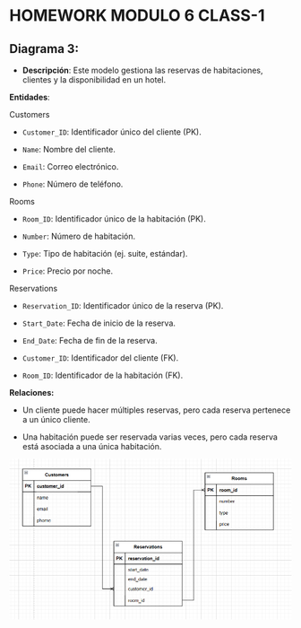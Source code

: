 # HOMEWORK MODULO 6 CLASS-1

## Diagrama 3:
- **Descripción**:
Este modelo gestiona las reservas de habitaciones, clientes y la disponibilidad en un hotel.

**Entidades**: 

Customers

- `Customer_ID`: Identificador único del cliente (PK).

- `Name`: Nombre del cliente.

- `Email`: Correo electrónico.

- `Phone`: Número de teléfono.

Rooms

- `Room_ID`: Identificador único de la habitación (PK).

- `Number`: Número de habitación.

- `Type`: Tipo de habitación (ej. suite, estándar).

- `Price`: Precio por noche.

Reservations

- `Reservation_ID`: Identificador único de la reserva (PK).

- `Start_Date`: Fecha de inicio de la reserva.

- `End_Date`: Fecha de fin de la reserva.

- `Customer_ID`: Identificador del cliente (FK).

- `Room_ID`: Identificador de la habitación (FK).

**Relaciones:**

- Un cliente puede hacer múltiples reservas, pero cada reserva pertenece a un único cliente.

- Una habitación puede ser reservada varias veces, pero cada reserva está asociada a una única habitación.

![Diagrama 3](./Punto3-ModeloERComplejo-HotelReservationSystem.png)

